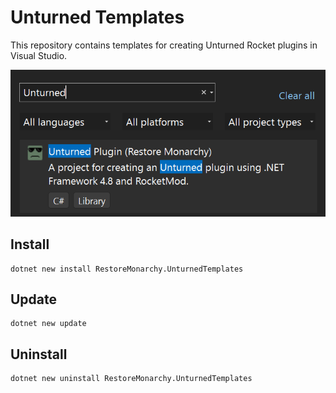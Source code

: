 # Unturned Templates
This repository contains templates for creating Unturned Rocket plugins in Visual Studio.  

![](preview.png)

## Install
```
dotnet new install RestoreMonarchy.UnturnedTemplates
```

## Update
```
dotnet new update
```

## Uninstall
```
dotnet new uninstall RestoreMonarchy.UnturnedTemplates
```